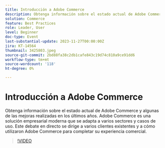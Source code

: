 ```yaml
---
title: Introducción a Adobe Commerce
description: Obtenga información sobre el estado actual de Adobe Commerce y algunas de las mejoras realizadas en los últimos años. Adobe Commerce es una solución empresarial moderna que se adapta a varios sectores y casos de uso. Este debate en directo se dirige a varios clientes existentes y a cómo utilizaron Adobe Commerce para completar su experiencia comercial.
solution: Commerce
feature: Best Practices
role: Leader, User
level: Beginner
doc-type: Event
last-substantial-update: 2023-11-27T00:00:00Z
jira: KT-14564
thumbnail: 3425803.jpeg
source-git-commit: 2bd88fa38c2db1cafe843c19d74c810a9ce91dd6
workflow-type: tm+mt
source-wordcount: '118'
ht-degree: 0%

---
```



# Introducción a Adobe Commerce

Obtenga información sobre el estado actual de Adobe Commerce y algunas de las mejoras realizadas en los últimos años. Adobe Commerce es una solución empresarial moderna que se adapta a varios sectores y casos de uso. Este debate en directo se dirige a varios clientes existentes y a cómo utilizaron Adobe Commerce para completar su experiencia comercial.

>[!VIDEO](https://video.tv.adobe.com/v/3425803/?learn=on)
